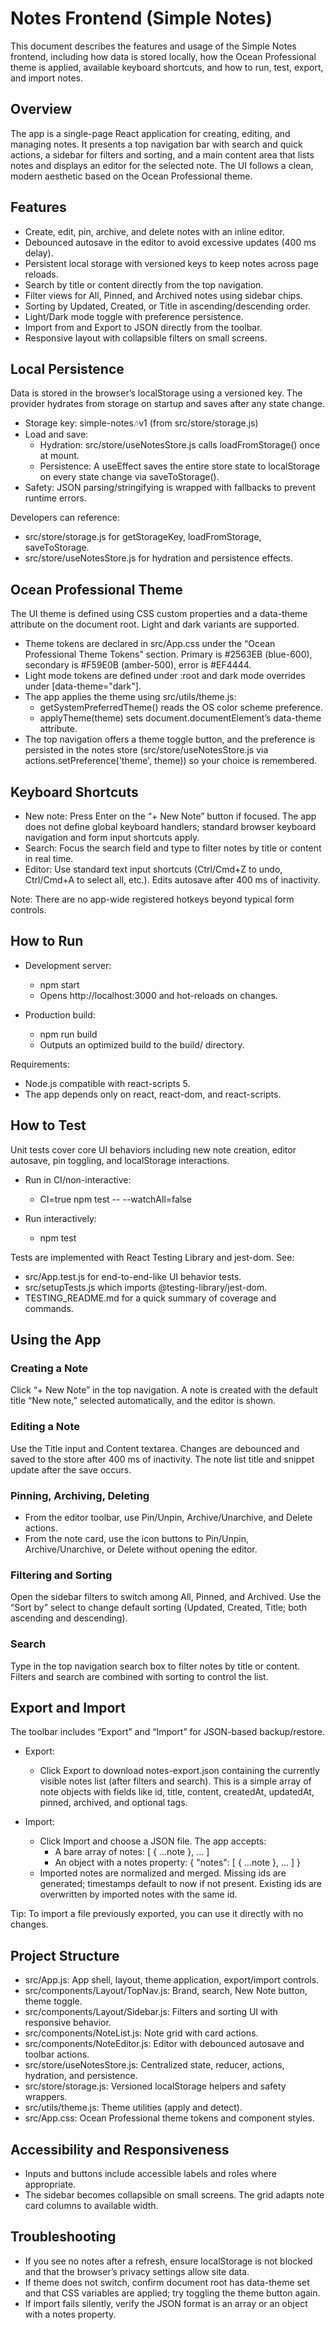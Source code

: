 # Notes Frontend (Simple Notes)

This document describes the features and usage of the Simple Notes frontend, including how data is stored locally, how the Ocean Professional theme is applied, available keyboard shortcuts, and how to run, test, export, and import notes.

## Overview

The app is a single-page React application for creating, editing, and managing notes. It presents a top navigation bar with search and quick actions, a sidebar for filters and sorting, and a main content area that lists notes and displays an editor for the selected note. The UI follows a clean, modern aesthetic based on the Ocean Professional theme.

## Features

- Create, edit, pin, archive, and delete notes with an inline editor.
- Debounced autosave in the editor to avoid excessive updates (400 ms delay).
- Persistent local storage with versioned keys to keep notes across page reloads.
- Search by title or content directly from the top navigation.
- Filter views for All, Pinned, and Archived notes using sidebar chips.
- Sorting by Updated, Created, or Title in ascending/descending order.
- Light/Dark mode toggle with preference persistence.
- Import from and Export to JSON directly from the toolbar.
- Responsive layout with collapsible filters on small screens.

## Local Persistence

Data is stored in the browser’s localStorage using a versioned key. The provider hydrates from storage on startup and saves after any state change.

- Storage key: simple-notes:notes:v1 (from src/store/storage.js)
- Load and save:
  - Hydration: src/store/useNotesStore.js calls loadFromStorage() once at mount.
  - Persistence: A useEffect saves the entire store state to localStorage on every state change via saveToStorage().
- Safety: JSON parsing/stringifying is wrapped with fallbacks to prevent runtime errors.

Developers can reference:
- src/store/storage.js for getStorageKey, loadFromStorage, saveToStorage.
- src/store/useNotesStore.js for hydration and persistence effects.

## Ocean Professional Theme

The UI theme is defined using CSS custom properties and a data-theme attribute on the document root. Light and dark variants are supported.

- Theme tokens are declared in src/App.css under the “Ocean Professional Theme Tokens” section. Primary is #2563EB (blue-600), secondary is #F59E0B (amber-500), error is #EF4444.
- Light mode tokens are defined under :root and dark mode overrides under [data-theme="dark"].
- The app applies the theme using src/utils/theme.js:
  - getSystemPreferredTheme() reads the OS color scheme preference.
  - applyTheme(theme) sets document.documentElement’s data-theme attribute.
- The top navigation offers a theme toggle button, and the preference is persisted in the notes store (src/store/useNotesStore.js via actions.setPreference('theme', theme)) so your choice is remembered.

## Keyboard Shortcuts

- New note: Press Enter on the “+ New Note” button if focused. The app does not define global keyboard handlers; standard browser keyboard navigation and form input shortcuts apply.
- Search: Focus the search field and type to filter notes by title or content in real time.
- Editor: Use standard text input shortcuts (Ctrl/Cmd+Z to undo, Ctrl/Cmd+A to select all, etc.). Edits autosave after 400 ms of inactivity.

Note: There are no app-wide registered hotkeys beyond typical form controls.

## How to Run

- Development server:
  - npm start
  - Opens http://localhost:3000 and hot-reloads on changes.

- Production build:
  - npm run build
  - Outputs an optimized build to the build/ directory.

Requirements:
- Node.js compatible with react-scripts 5.
- The app depends only on react, react-dom, and react-scripts.

## How to Test

Unit tests cover core UI behaviors including new note creation, editor autosave, pin toggling, and localStorage interactions.

- Run in CI/non-interactive:
  - CI=true npm test -- --watchAll=false

- Run interactively:
  - npm test

Tests are implemented with React Testing Library and jest-dom. See:
- src/App.test.js for end-to-end-like UI behavior tests.
- src/setupTests.js which imports @testing-library/jest-dom.
- TESTING_README.md for a quick summary of coverage and commands.

## Using the App

### Creating a Note
Click “+ New Note” in the top navigation. A note is created with the default title “New note,” selected automatically, and the editor is shown.

### Editing a Note
Use the Title input and Content textarea. Changes are debounced and saved to the store after 400 ms of inactivity. The note list title and snippet update after the save occurs.

### Pinning, Archiving, Deleting
- From the editor toolbar, use Pin/Unpin, Archive/Unarchive, and Delete actions.
- From the note card, use the icon buttons to Pin/Unpin, Archive/Unarchive, or Delete without opening the editor.

### Filtering and Sorting
Open the sidebar filters to switch among All, Pinned, and Archived. Use the “Sort by” select to change default sorting (Updated, Created, Title; both ascending and descending).

### Search
Type in the top navigation search box to filter notes by title or content. Filters and search are combined with sorting to control the list.

## Export and Import

The toolbar includes “Export” and “Import” for JSON-based backup/restore.

- Export:
  - Click Export to download notes-export.json containing the currently visible notes list (after filters and search). This is a simple array of note objects with fields like id, title, content, createdAt, updatedAt, pinned, archived, and optional tags.

- Import:
  - Click Import and choose a JSON file. The app accepts:
    - A bare array of notes: [ { ...note }, ... ]
    - An object with a notes property: { "notes": [ { ...note }, ... ] }
  - Imported notes are normalized and merged. Missing ids are generated; timestamps default to now if not present. Existing ids are overwritten by imported notes with the same id.

Tip: To import a file previously exported, you can use it directly with no changes.

## Project Structure

- src/App.js: App shell, layout, theme application, export/import controls.
- src/components/Layout/TopNav.js: Brand, search, New Note button, theme toggle.
- src/components/Layout/Sidebar.js: Filters and sorting UI with responsive behavior.
- src/components/NoteList.js: Note grid with card actions.
- src/components/NoteEditor.js: Editor with debounced autosave and toolbar actions.
- src/store/useNotesStore.js: Centralized state, reducer, actions, hydration, and persistence.
- src/store/storage.js: Versioned localStorage helpers and safety wrappers.
- src/utils/theme.js: Theme utilities (apply and detect).
- src/App.css: Ocean Professional theme tokens and component styles.

## Accessibility and Responsiveness

- Inputs and buttons include accessible labels and roles where appropriate.
- The sidebar becomes collapsible on small screens. The grid adapts note card columns to available width.

## Troubleshooting

- If you see no notes after a refresh, ensure localStorage is not blocked and that the browser’s privacy settings allow site data.
- If theme does not switch, confirm document root has data-theme set and that CSS variables are applied; try toggling the theme button again.
- If import fails silently, verify the JSON format is an array or an object with a notes property.

